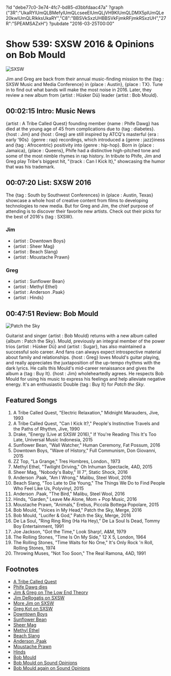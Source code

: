 ?id "debe77c0-3e74-4fc7-bd85-d3bbfdaac47a"
?graph {"3R":"UkaRYlUmQLBMefylUmQLcseeElUmQLjVH9KlUmQLDMX5plUmQLe20kwlUmQLRIkksUkaRY","C8":"BBSVkSxzUHBBSVkFjmkRFjmkRSxzUH","27R":"5PEAMSAZxH"}
?pubdate "2016-03-25T00:00"
# Show 539: SXSW 2016 & Opinions on Bob Mould

![SXSW](https://static.soundopinions.org/images/2016/sxswweb.jpg)

Jim and Greg are back from their annual music-finding mission to the {tag : SXSW Music and Media Conference} in {place : Austin}, {place : TX}. Tune in to find out what bands will make the most noise in 2016. Later, they review a new album from {artist : Hüsker Dü} leader {artist : Bob Mould}.



## 00:02:15 Intro: Music News


{artist : A Tribe Called Quest} founding member {name : Phife Dawg} has died at the young age of 45 from complications due to {tag : diabetes}. {host : Jim} and {host : Greg} are still inspired by ATCQ's masterful {era : early '90s}  {genre : rap} recordings, which introduced a {genre : jazz}iness and {tag : Afrocentric} positivity into {genre : hip-hop}. Born in {place : Jamaica}, {place : Queens}, Phife had a distinctive high-pitched tone and some of the most nimble rhymes in rap history. In tribute to Phife, Jim and Greg play Tribe's biggest hit, "{track : Can I Kick It}," showcasing the humor that was his trademark.



## 00:07:20 List: SXSW 2016

The {tag : South by Southwest Conferences} in {place : Austin, Texas} showcase a whole host of creative content from films to developing technologies to new media. But for Greg and Jim, the chief purpose of attending is to discover their favorite new artists. Check out their picks for the best of 2016's {tag : SXSW}.


### Jim

- {artist : Downtown Boys}
- {artist : Sheer Mag}
- {artist : Beach Slang}
- {artist : Moustache Prawn}


### Greg

- {artist : Sunflower Bean}
- {artist : Methyl Ethel}
- {artist : Anderson .Paak}
- {artist : Hinds}



## 00:47:51 Review: Bob Mould

![Patch the Sky](https://static.soundopinions.org/assets/539/27R0.jpg)

Guitarist and singer {artist : Bob Mould} returns with a new album called {album : Patch the Sky}. Mould, previously an integral member of the power trios {artist : Hüsker Dü} and {artist : Sugar}, has also maintained a successful solo career. And fans can always expect introspective material about family and relationships. {host : Greg} loves Mould's guitar playing, and really appreciates the juxtaposition of the up-tempo rhythms with the dark lyrics. He calls this Mould's mid-career renaissance and gives the album a {tag : Buy It}. {host : Jim} wholeheartedly agrees. He respects Bob Mould for using his music to express his feelings and help alleviate negative energy. It's an enthusiastic Double {tag : Buy It} for *Patch the Sky*.



## Featured Songs

1. A Tribe Called Quest, "Electric Relaxation," Midnight Marauders, Jive, 1993
2. A Tribe Called Quest, "Can I Kick It?," People's Instinctive Travels and the Paths of Rhythm, Jive, 1990
3. Drake, "Energy (Live at SXSW 2016)," If You're Reading This It's Too Late, Universal Music Indonesia, 2015
4. Sunflower Bean, "Wall Watcher," Human Ceremony, Fat Possum, 2016
5. Downtown Boys, "Wave of History," Full Communism, Don Giovanni, 2015
6. ZZ Top, "La Grange," Tres Hombres, London., 1973
7. Methyl Ethel, "Twilight Driving," Oh Inhuman Spectacle, 4AD, 2015
8. Sheer Mag, "Nobody's Baby," III 7", Static Shock, 2016
9. Anderson .Paak, "Am I Wrong," Malibu, Steel Wool, 2016
10. Beach Slang, "Too Late to Die Young," The Things We Do to Find People Who Feel Like Us, Polyvinyl, 2015
11. Anderson .Paak, "The Bird," Malibu, Steel Wool, 2016
12. Hinds, "Garden," Leave Me Alone, Mom + Pop Music, 2016
13. Moustache Prawn, "Animals," Erebus, Piccola Bottega Popolare, 2015
14. Bob Mould, "Voices in My Head," Patch the Sky, Merge, 2016
15. Bob Mould, "Lucifer & God," Patch the Sky, Merge, 2016
16. De La Soul, "Ring Ring Ring (Ha Ha Hey)," De La Soul Is Dead, Tommy Boy Entertainment, 1991
17. Joe Jackson, "Got the Time," Look Sharp!, A&M, 1979
18. The Rolling Stones, "Time Is On My Side," 12 X 5, London, 1964
19. The Rolling Stones, "Time Waits for No One," It's Only Rock 'n Roll, Rolling Stones, 1974
20. Throwing Muses, "Not Too Soon," The Real Ramona, 4AD, 1991



## Footnotes

- [A Tribe Called Quest](http://atribecalledquest.com/)
- [Phife Dawg dies](http://www.rollingstone.com/music/news/a-tribe-called-quests-phife-dawg-dead-at-45-20160323)
- [Jim & Greg on The Low End Theory](/show/252/)
- [Jim DeRogatis on SXSW](https://www-prod.wbez.org/shows/jim-derogatis/sxsw-dispatch-3-finding-my-religion-and-punkrock-revelations/f5a2a4ee-0286-461c-bdc5-6fb17ceafa57)
- [More Jim on SXSW](https://www.wbez.org/shows/jim-derogatis/sxsw-dispatch-4-italian-power-trios-texas-psychedelia-and-new-york-shoegaze/00b2de16-681b-482e-9847-8df37f98ddf3)
- [Greg Kot on SXSW](http://www.chicagotribune.com/entertainment/music/kot/ct-sxsw-2016-highlights-ent-0321-20160320-column.html)
- [Downtown Boys](https://downtownboys.bandcamp.com/)
- [Sunflower Bean](https://sunflowerbean.bandcamp.com/)
- [Sheer Mag](https://sheermag.bandcamp.com/)
- [Methyl Ethel](https://www.facebook.com/methylethel/)
- [Beach Slang](https://beachslang.bandcamp.com/)
- [Anderson .Paak](http://www.andersonpaak.com/)
- [Moustache Prawn](http://www.moustacheprawn.com/)
- [Hinds](https://hinds.bandcamp.com/)
- [Bob Mould](http://bobmould.com/)
- [Bob Mould on Sound Opinions](http://www.soundopinions.org/show/295/)
- [Bob Mould again on Sound Opinions](http://www.soundopinions.org/show/119/#bobmould)